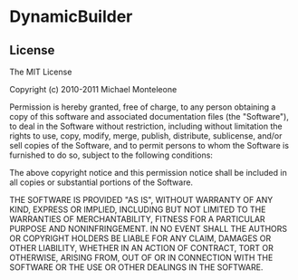 DynamicBuilder
==============

License
-------

The MIT License

Copyright (c) 2010-2011 Michael Monteleone

Permission is hereby granted, free of charge, to any person obtaining a copy
of this software and associated documentation files (the "Software"), to deal
in the Software without restriction, including without limitation the rights
to use, copy, modify, merge, publish, distribute, sublicense, and/or sell
copies of the Software, and to permit persons to whom the Software is
furnished to do so, subject to the following conditions:

The above copyright notice and this permission notice shall be included in
all copies or substantial portions of the Software.

THE SOFTWARE IS PROVIDED "AS IS", WITHOUT WARRANTY OF ANY KIND, EXPRESS OR
IMPLIED, INCLUDING BUT NOT LIMITED TO THE WARRANTIES OF MERCHANTABILITY,
FITNESS FOR A PARTICULAR PURPOSE AND NONINFRINGEMENT. IN NO EVENT SHALL THE
AUTHORS OR COPYRIGHT HOLDERS BE LIABLE FOR ANY CLAIM, DAMAGES OR OTHER
LIABILITY, WHETHER IN AN ACTION OF CONTRACT, TORT OR OTHERWISE, ARISING FROM,
OUT OF OR IN CONNECTION WITH THE SOFTWARE OR THE USE OR OTHER DEALINGS IN
THE SOFTWARE.

[0]: http://michaelmonteleone.net "Michael Monteleone"
[1]: http://github.com/mmonteleone/DynamicBuilder "Dynamic Builder on Github"
[2]: http://xunit.codeplex.com/Wikipage "xUnit"
[3]: http://onestepback.org "Jim Weirich"
[4]: http://builder.rubyforge.org/ "Builder for Ruby"
[5]: http://en.wikipedia.org/wiki/C_Sharp_4.0 "Wikipedia's article on C# 4"
